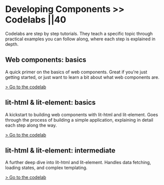 # Developing Components >> Codelabs ||40

Codelabs are step by step tutorials. They teach a specific topic through practical examples you can follow along, where each step is explained in depth.

## Web components: basics

A quick primer on the basics of web components. Great if you're just getting started, or just want to learn a bit about what web components are.

<a href="./basics/web-components.html?index=/codelabs/" target="_blank">
  > Go to the codelab
</a>

## lit-html & lit-element: basics

A kickstart to building web components with lit-html and lit-element. Goes through the process of building a simple application, explaining in detail each step along the way.

<a href="./basics/lit-html.html?index=/codelabs/" target="_blank">
  > Go to the codelab
</a>

## lit-html & lit-element: intermediate

A further deep dive into lit-html and lit-element. Handles data fetching, loading states, and complex templating.

<a href="./intermediate/lit-html.html?index=/codelabs/" target="_blank">
  > Go to the codelab
</a>
